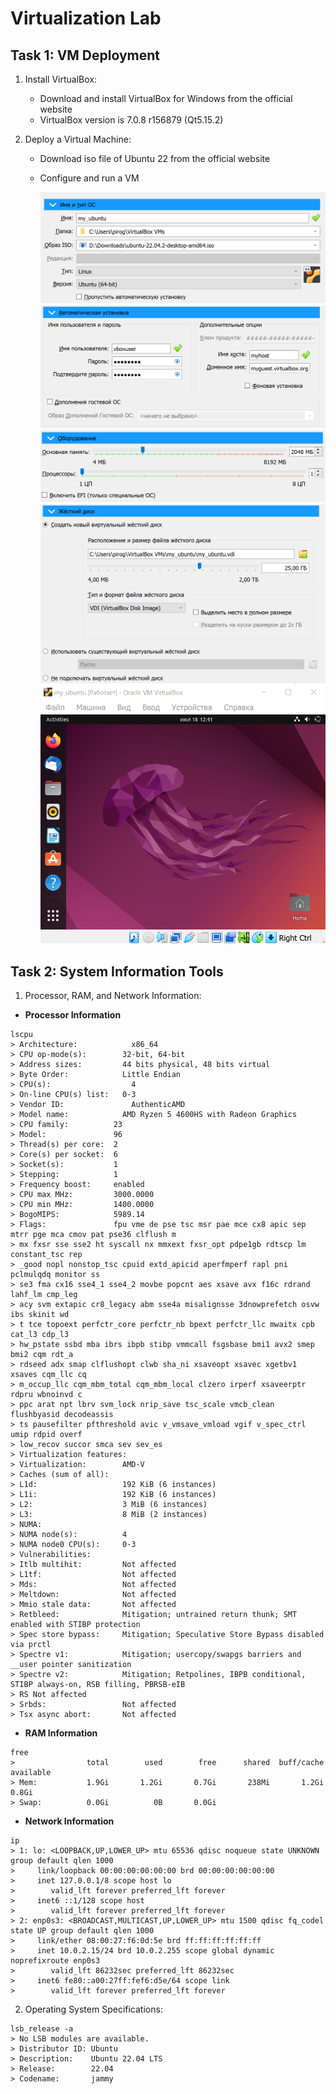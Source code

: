 # Virtualization Lab

## Task 1: VM Deployment
1. Install VirtualBox:
   - Download and install VirtualBox for Windows from the official website
   - VirtualBox version is 7.0.8 r156879 (Qt5.15.2)

2. Deploy a Virtual Machine:
    - Download iso file of Ubuntu 22 from the official website
    - Configure and run a VM

      ![step1](images/task1-1.png)
      ![step2](images/task1-2.png)
      ![step3](images/task1-3.png)
      ![step4](images/task1-4.png)
      ![step5](images/task1-5.png)


## Task 2: System Information Tools
1. Processor, RAM, and Network Information:
- **Processor Information**
```
lscpu
> Architecture:            x86_64
> CPU op-mode(s):        32-bit, 64-bit
> Address sizes:         44 bits physical, 48 bits virtual
> Byte Order:            Little Endian
> CPU(s):                  4
> On-line CPU(s) list:   0-3
> Vendor ID:               AuthenticAMD
> Model name:            AMD Ryzen 5 4600HS with Radeon Graphics
> CPU family:          23
> Model:               96
> Thread(s) per core:  2
> Core(s) per socket:  6
> Socket(s):           1
> Stepping:            1
> Frequency boost:     enabled
> CPU max MHz:         3000.0000
> CPU min MHz:         1400.0000
> BogoMIPS:            5989.14
> Flags:               fpu vme de pse tsc msr pae mce cx8 apic sep mtrr pge mca cmov pat pse36 clflush m
> mx fxsr sse sse2 ht syscall nx mmxext fxsr_opt pdpe1gb rdtscp lm constant_tsc rep
> _good nopl nonstop_tsc cpuid extd_apicid aperfmperf rapl pni pclmulqdq monitor ss
> se3 fma cx16 sse4_1 sse4_2 movbe popcnt aes xsave avx f16c rdrand lahf_lm cmp_leg
> acy svm extapic cr8_legacy abm sse4a misalignsse 3dnowprefetch osvw ibs skinit wd
> t tce topoext perfctr_core perfctr_nb bpext perfctr_llc mwaitx cpb cat_l3 cdp_l3
> hw_pstate ssbd mba ibrs ibpb stibp vmmcall fsgsbase bmi1 avx2 smep bmi2 cqm rdt_a
> rdseed adx smap clflushopt clwb sha_ni xsaveopt xsavec xgetbv1 xsaves cqm_llc cq
> m_occup_llc cqm_mbm_total cqm_mbm_local clzero irperf xsaveerptr rdpru wbnoinvd c
> ppc arat npt lbrv svm_lock nrip_save tsc_scale vmcb_clean flushbyasid decodeassis
> ts pausefilter pfthreshold avic v_vmsave_vmload vgif v_spec_ctrl umip rdpid overf
> low_recov succor smca sev sev_es
> Virtualization features:
> Virtualization:        AMD-V
> Caches (sum of all):     
> L1d:                   192 KiB (6 instances)
> L1i:                   192 KiB (6 instances)
> L2:                    3 MiB (6 instances)
> L3:                    8 MiB (2 instances)
> NUMA:                    
> NUMA node(s):          4
> NUMA node0 CPU(s):     0-3
> Vulnerabilities:         
> Itlb multihit:         Not affected
> L1tf:                  Not affected
> Mds:                   Not affected
> Meltdown:              Not affected
> Mmio stale data:       Not affected
> Retbleed:              Mitigation; untrained return thunk; SMT enabled with STIBP protection
> Spec store bypass:     Mitigation; Speculative Store Bypass disabled via prctl
> Spectre v1:            Mitigation; usercopy/swapgs barriers and __user pointer sanitization
> Spectre v2:            Mitigation; Retpolines, IBPB conditional, STIBP always-on, RSB filling, PBRSB-eIB
> RS Not affected
> Srbds:                 Not affected
> Tsx async abort:       Not affected
```
- **RAM Information**
```
free
>                total        used        free      shared  buff/cache   available
> Mem:           1.9Gi       1.2Gi       0.7Gi       238Mi       1.2Gi       0.8Gi
> Swap:          0.0Gi          0B       0.0Gi
```
- **Network Information**
```
ip
> 1: lo: <LOOPBACK,UP,LOWER_UP> mtu 65536 qdisc noqueue state UNKNOWN group default qlen 1000
>     link/loopback 00:00:00:00:00:00 brd 00:00:00:00:00:00
>     inet 127.0.0.1/8 scope host lo
>        valid_lft forever preferred_lft forever
>     inet6 ::1/128 scope host
>        valid_lft forever preferred_lft forever
> 2: enp0s3: <BROADCAST,MULTICAST,UP,LOWER_UP> mtu 1500 qdisc fq_codel state UP group default qlen 1000
>     link/ether 08:00:27:f6:0d:5e brd ff:ff:ff:ff:ff:ff
>     inet 10.0.2.15/24 brd 10.0.2.255 scope global dynamic noprefixroute enp0s3
>        valid_lft 86232sec preferred_lft 86232sec
>     inet6 fe80::a00:27ff:fef6:d5e/64 scope link
>        valid_lft forever preferred_lft forever
```

2. Operating System Specifications:
```
lsb_release -a
> No LSB modules are available.
> Distributor ID: Ubuntu
> Description:    Ubuntu 22.04 LTS
> Release:        22.04
> Codename:       jammy
```
